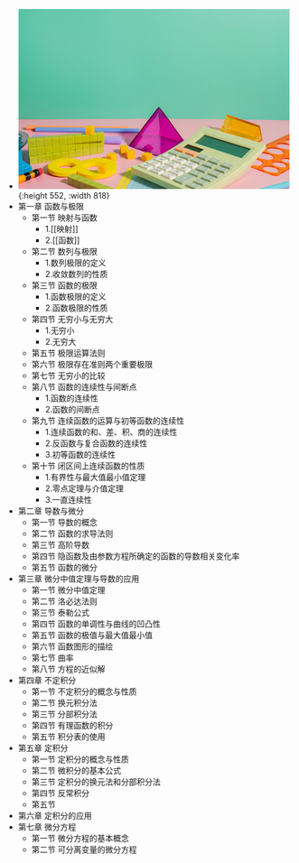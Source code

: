 - ![math.png](../assets/math_1708953661861_0.png){:height 552, :width 818}
- 第一章 函数与极限
	- 第一节 映射与函数
		- 1.[[映射]]
		- 2.[[函数]]
	- 第二节 数列与极限
		- 1.数列极限的定义
		- 2.收敛数列的性质
	- 第三节 函数的极限
		- 1.函数极限的定义
		- 2.函数极限的性质
	- 第四节 无穷小与无穷大
		- 1.无穷小
		- 2.无穷大
	- 第五节 极限运算法则
	- 第六节 极限存在准则两个重要极限
	- 第七节 无穷小的比较
	- 第八节 函数的连续性与间断点
		- 1.函数的连续性
		- 2.函数的间断点
	- 第九节 连续函数的运算与初等函数的连续性
		- 1.连续函数的和、差、积、商的连续性
		- 2.反函数与复合函数的连续性
		- 3.初等函数的连续性
	- 第十节 闭区间上连续函数的性质
		- 1.有界性与最大值最小值定理
		- 2.零点定理与介值定理
		- 3.一直连续性
- 第二章 导数与微分
	- 第一节 导数的概念
	- 第二节 函数的求导法则
	- 第三节 高阶导数
	- 第四节 隐函数及由参数方程所确定的函数的导数相关变化率
	- 第五节 函数的微分
- 第三章 微分中值定理与导数的应用
	- 第一节 微分中值定理
	- 第二节 洛必达法则
	- 第三节 泰勒公式
	- 第四节 函数的单调性与曲线的凹凸性
	- 第五节 函数的极值与最大值最小值
	- 第六节 函数图形的描绘
	- 第七节 曲率
	- 第八节 方程的近似解
- 第四章 不定积分
	- 第一节 不定积分的概念与性质
	- 第二节 换元积分法
	- 第三节 分部积分法
	- 第四节 有理函数的积分
	- 第五节 积分表的使用
- 第五章 定积分
	- 第一节 定积分的概念与性质
	- 第二节 微积分的基本公式
	- 第三节 定积分的换元法和分部积分法
	- 第四节 反常积分
	- 第五节
- 第六章 定积分的应用
- 第七章 微分方程
	- 第一节 微分方程的基本概念
	- 第二节 可分离变量的微分方程
